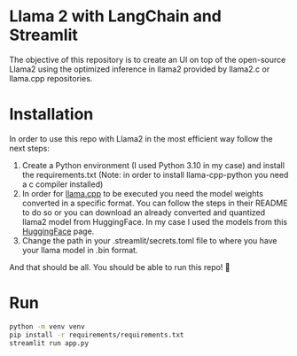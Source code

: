 # Llama 2 with LangChain and Streamlit
The objective of this repository is to create an UI on top of the open-source Llama2 using the optimized inference in llama2 provided by llama2.c or llama.cpp repositories. 

# Installation
In order to use this repo with Llama2 in the most efficient way follow the next steps:
1. Create a Python environment (I used Python 3.10 in my case) and install the requirements.txt (Note: in order to install llama-cpp-python you need a c compiler installed)
2. In order for [llama.cpp](https://github.com/ggerganov/llama.cpp) to be executed you need the model weights converted in a specific format. You can follow the steps in their README to do so or you can download an already converted and quantized llama2 model from HuggingFace. In my case I used the models from this [HuggingFace](https://huggingface.co/TheBloke/Llama-2-7B-Chat-GGML) page.
3. Change the path in your .streamlit/secrets.toml file to where you have your llama model in .bin format.

And that should be all. You should be able to run this repo! :rocket:

# Run

```bash
python -m venv venv
pip install -r requirements/requirements.txt
streamlit run app.py
```

